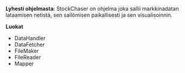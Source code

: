 **Lyhesti ohjelmasta**:
StockChaser on ohjelma joka sallii markkinadatan lataamisen netistä, sen sailömisen paikallisesti ja sen visualisoinnin.


**Luokat**
- DataHandler
- DataFetcher
- FileMaker
- FileReader
- Mapper


